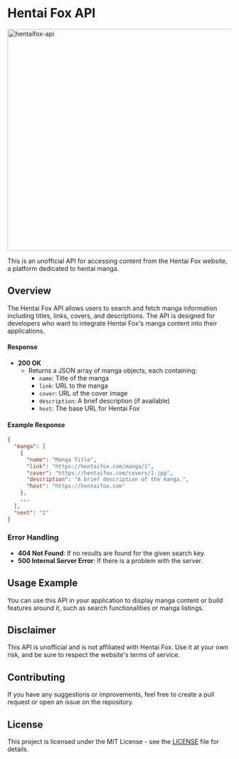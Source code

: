 # Hentai Fox API

<img width="824" height="498" alt="hentaifox-api" src="https://github.com/user-attachments/assets/c94beec5-6f5e-41d4-9d22-3ac1bc47b25d" />

This is an unofficial API for accessing content from the Hentai Fox website, a platform dedicated to hentai manga.

## Overview

The Hentai Fox API allows users to search and fetch manga information including titles, links, covers, and descriptions. The API is designed for developers who want to integrate Hentai Fox's manga content into their applications.

#### Response

- **200 OK**
  - Returns a JSON array of manga objects, each containing:
    - `name`: Title of the manga
    - `link`: URL to the manga
    - `cover`: URL of the cover image
    - `description`: A brief description (if available)
    - `host`: The base URL for Hentai Fox

#### Example Response

```json
{
  "manga": [
    {
      "name": "Manga Title",
      "link": "https://hentaifox.com/manga/1",
      "cover": "https://hentaifox.com/covers/1.jpg",
      "description": "A brief description of the manga.",
      "host": "https://hentaifox.com"
    },
    ...
  ],
  "next": "2"
}
```

### Error Handling

- **404 Not Found**: If no results are found for the given search key.
- **500 Internal Server Error**: If there is a problem with the server.

## Usage Example

You can use this API in your application to display manga content or build features around it, such as search functionalities or manga listings.

## Disclaimer

This API is unofficial and is not affiliated with Hentai Fox. Use it at your own risk, and be sure to respect the website's terms of service.

## Contributing

If you have any suggestions or improvements, feel free to create a pull request or open an issue on the repository.

## License

This project is licensed under the MIT License - see the [LICENSE](LICENSE) file for details.

